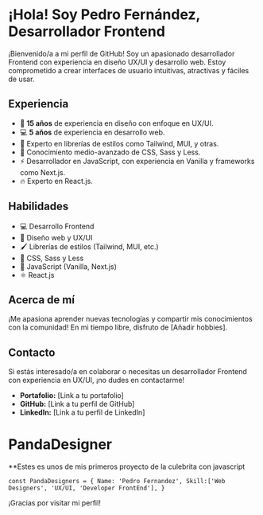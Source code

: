 # ¡Hola! Soy Pedro Fernández, Desarrollador Frontend

¡Bienvenido/a a mi perfil de GitHub! Soy un apasionado desarrollador Frontend con experiencia en diseño UX/UI y desarrollo web. Estoy comprometido a crear interfaces de usuario intuitivas, atractivas y fáciles de usar.

## Experiencia

- 🎨 **15 años** de experiencia en diseño con enfoque en UX/UI.
- 💻 **5 años** de experiencia en desarrollo web.
- 🚀 Experto en librerías de estilos como Tailwind, MUI, y otras.
- 🌟 Conocimiento medio-avanzado de CSS, Sass y Less.
- ⚡ Desarrollador en JavaScript, con experiencia en Vanilla y frameworks como Next.js.
- 🔥 Experto en React.js.

## Habilidades

- 💻 Desarrollo Frontend
- 🎨 Diseño web y UX/UI
- 🖌️ Librerías de estilos (Tailwind, MUI, etc.)
- 🎨 CSS, Sass y Less
- 🚀 JavaScript (Vanilla, Next.js)
- ⚛️ React.js

## Acerca de mí

¡Me apasiona aprender nuevas tecnologías y compartir mis conocimientos con la comunidad! En mi tiempo libre, disfruto de [Añadir hobbies].

## Contacto

Si estás interesado/a en colaborar o necesitas un desarrollador Frontend con experiencia en UX/UI, ¡no dudes en contactarme!

- **Portafolio:** [Link a tu portafolio]
- **GitHub:** [Link a tu perfil de GitHub]
- **LinkedIn:** [Link a tu perfil de LinkedIn]



 # PandaDesigner
**Estes es unos de mis primeros proyecto de la culebrita con javascript 

``
const PandaDesigners = {
Name: 'Pedro Fernandez',
Skill:['Web Designers', 'UX/UI, 'Developer FrontEnd'],
}
``

¡Gracias por visitar mi perfil!
